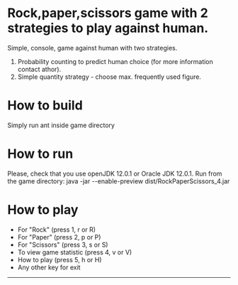 # Rock,paper,scissors game with 2 strategies to play against human.
Simple, console, game against human with two strategies.
1. Probability counting to predict human choice (for more information contact athor).
2. Simple quantity strategy - choose max. frequently used figure.

# How to build
Simply run ant inside game directory

# How to run
Please, check that you use openJDK 12.0.1 or Oracle JDK 12.0.1.
Run from the game directory: java -jar --enable-preview dist/RockPaperScissors_4.jar

# How to play

- For "Rock" (press 1, r or R)
- For "Paper" (press 2, p or P)
- For "Scissors" (press 3, s or S)
- To view game statistic (press 4, v or V)
- How to play (press 5, h or H)
- Any other key for exit
****************************************

